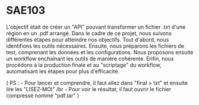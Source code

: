 # SAE103

L'objectif était de créer un "API" pouvant transformer un fichier .txt d'une région en un .pdf arrangé. Dans le cadre de ce projet, nous suivons différentes étapes pour atteindre nos objectifs. Tout d'abord, nous identifions les outils nécessaires. Ensuite, nous préparons les fichiers de test, comprenant les données et les configurations. Nous proposons ensuite un workflow enchaînant les outils de manière cohérente. Enfin, nous procédons à la production finale et au "scriptage" du workflow, automatisant les étapes pour plus d'efficacité.

( PS : - Pour lancer et comprendre, il faut allez dans "final > txt" et ensuite lire les "LISEZ-MOI" /br
       - Pour voir le résultat, il faut ouvrir le fichier compressé nommé "pdf.tar" )
